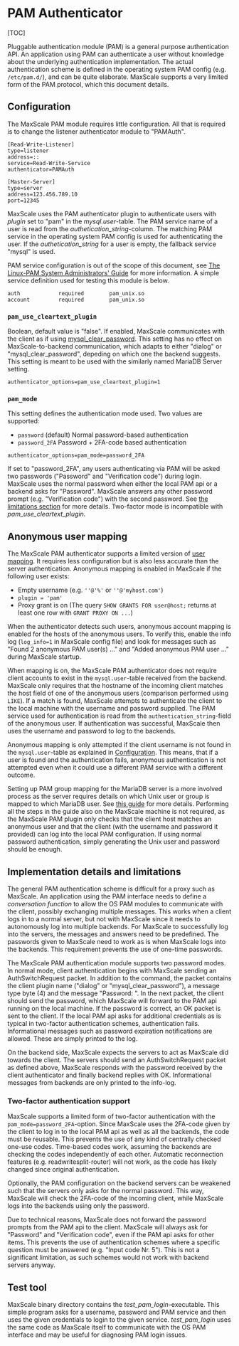 # PAM Authenticator

[TOC]

Pluggable authentication module (PAM) is a general purpose authentication API.
An application using PAM can authenticate a user without knowledge about the
underlying authentication implementation. The actual authentication scheme is
defined in the operating system PAM config (e.g. `/etc/pam.d/`), and can be
quite elaborate. MaxScale supports a very limited form of the PAM protocol,
which this document details.

## Configuration

The MaxScale PAM module requires little configuration. All that is required
is to change the listener authenticator module to "PAMAuth".

```
[Read-Write-Listener]
type=listener
address=::
service=Read-Write-Service
authenticator=PAMAuth

[Master-Server]
type=server
address=123.456.789.10
port=12345
```

MaxScale uses the PAM authenticator plugin to authenticate users with *plugin*
set to "pam" in the *mysql.user*-table. The PAM service name of a user is read
from the *authetication_string*-column. The matching PAM service in the
operating system PAM config is used for authenticating the user. If the
*authetication_string* for a user is empty, the fallback service "mysql" is
used.

PAM service configuration is out of the scope of this document, see
[The Linux-PAM System Administrators' Guide](http://www.linux-pam.org/Linux-PAM-html/Linux-PAM_SAG.html)
for more information. A simple service definition used for testing this module
is below.

```
auth            required        pam_unix.so
account         required        pam_unix.so
```

### `pam_use_cleartext_plugin`

Boolean, default value is "false". If enabled, MaxScale communicates with the
client as if using
[mysql_clear_password](https://mariadb.com/kb/en/connection/#mysql_clear_password-plugin).
This setting has no effect on MaxScale-to-backend communication, which adapts to
either "dialog" or "mysql_clear_password", depeding on which one the backend
suggests. This setting is meant to be used with the similarly named MariaDB
Server setting.

```
authenticator_options=pam_use_cleartext_plugin=1
```

### `pam_mode`

This setting defines the authentication mode used. Two values are supported:
- `password` (default) Normal password-based authentication
- `password_2FA` Password + 2FA-code based authentication

```
authenticator_options=pam_mode=password_2FA
```

If set to "password_2FA", any users authenticating via PAM will be asked two
passwords ("Password" and "Verification code") during login. MaxScale uses the
normal password when either the local PAM api or a backend asks for "Password".
MaxScale answers any other password prompt (e.g. "Verification code") with the
second password. See
[the limitations section](#implementation-details-and-limitations)
for more details. Two-factor mode is incompatible with
*pam_use_cleartext_plugin*.

## Anonymous user mapping

The MaxScale PAM authenticator supports a limited version of
[user mapping](https://mariadb.com/kb/en/library/user-and-group-mapping-with-pam/).
It requires less configuration but is also less accurate than the server
authentication. Anonymous mapping is enabled in MaxScale if the following user
exists:
- Empty username (e.g. `''@'%'` or `''@'myhost.com'`)
- `plugin = 'pam'`
- Proxy grant is on (The query `SHOW GRANTS FOR user@host;` returns at least one
row with `GRANT PROXY ON ...`)

When the authenticator detects such users, anonymous account mapping is enabled
for the hosts of the anonymous users. To verify this, enable the info log
(`log_info=1` in MaxScale config file) and look for messages such as "Found 2
anonymous PAM user(s) ..." and "Added anonymous PAM user ..." during MaxScale
startup.

When mapping is on, the MaxScale PAM authenticator does not require client
accounts to exist in the `mysql.user`-table received from the backend. MaxScale
only requires that the hostname of the incoming client matches the host field of
one of the anonymous users (comparison performed using `LIKE`). If a match is
found, MaxScale attempts to authenticate the client to the local machine with
the username and password supplied. The PAM service used for authentication is
read from the `authentication_string`-field of the anonymous user. If
authentication was successful, MaxScale then uses the username and password to
log to the backends.

Anonymous mapping is only attempted if the client username is not found in the
`mysql.user`-table as explained in [Configuration](#configuration). This means,
that if a user is found and the authentication fails, anonymous authentication
is not attempted even when it could use a different PAM service with a different
outcome.

Setting up PAM group mapping for the MariaDB server is a more involved process
as the server requires details on which Unix user or group is mapped to which
MariaDB user. See
[this guide](https://mariadb.com/kb/en/library/configuring-pam-authentication-and-user-mapping-with-unix-authentication/)
for more details. Performing all the steps in the guide also on the MaxScale
machine is not required, as the MaxScale PAM plugin only checks that the client
host matches an anonymous user and that the client (with the username and
password it provided) can log into the local PAM configuration. If using normal
password authentication, simply generating the Unix user and password should be
enough.

## Implementation details and limitations

The general PAM authentication scheme is difficult for a proxy such as MaxScale.
An application using the PAM interface needs to define a *conversation function*
to allow the OS PAM modules to communicate with the client, possibly exchanging
multiple messages. This works when a client logs in to a normal server, but not
with MaxScale since it needs to autonomously log into multiple backends. For
MaxScale to successfully log into the servers, the messages and answers need to
be predefined. The passwords given to MaxScale need to work as is when MaxScale
logs into the backends. This requirement prevents the use of one-time passwords.

The MaxScale PAM authentication module supports two password modes. In normal
mode, client authentication begins with MaxScale sending an
AuthSwitchRequest packet. In addition to the command, the packet contains the
client plugin name ("dialog" or "mysql_clear_password"), a message type byte (4)
and the message "Password: ". In the next packet, the client should send the
password, which MaxScale will forward to the PAM api running on the local
machine. If the password is correct, an OK packet is sent to the client. If the
local PAM api asks for  additional credentials as is typical in two-factor
authentication schemes, authentication fails. Informational messages such as
password expiration notifications are allowed. These are simply printed to the
log.

On the backend side, MaxScale expects the servers to act as MaxScale did towards
the client. The servers should send an AuthSwitchRequest packet as defined
above, MaxScale responds with the password received by the client authenticator
and finally backend replies with OK. Informational messages from backends are
only printed to the info-log.

### Two-factor authentication support

MaxScale supports a limited form of two-factor authentication with the
`pam_mode=password_2FA`-option. Since MaxScale uses the 2FA-code given by the
client to log in to the local PAM api as well as all the backends, the code must
be reusable. This prevents the use of any kind of centrally checked one-use
codes. Time-based codes work, assuming the backends are checking the codes
independently of each other. Automatic reconnection features (e.g.
readwritesplit-router) will not work, as the code has likely changed since
original authentication.

Optionally, the PAM configuration on the backend servers can be weakened such
that the servers only asks for the normal password. This way, MaxScale will
check the 2FA-code of the incoming client, while MaxScale logs into the backends
using only the password.

Due to technical reasons, MaxScale does not forward the password prompts from
the PAM api to the client. MaxScale will always ask for "Password" and
"Verification code", even if the PAM api asks for other items. This prevents the
use of authentication schemes where a specific question must be answered (e.g.
"Input code Nr. 5"). This is not a significant limitation, as such schemes would
not work with backend servers anyway.

## Test tool

MaxScale binary directory contains the *test_pam_login*-executable. This simple
program asks for a username, password and PAM service and then uses the given
credentials to login to the given service. *test_pam_login* uses the same code
as MaxScale itself to communicate with the OS PAM interface and may be useful
for diagnosing PAM login issues.
